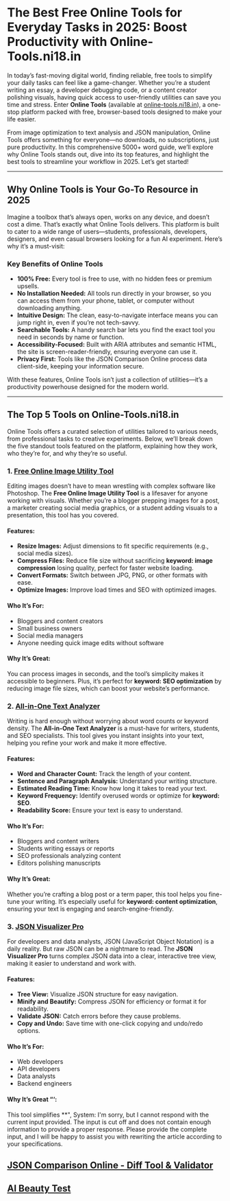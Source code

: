 # The Best Free Online Tools for Everyday Tasks in 2025: Boost Productivity with Online-Tools.ni18.in

In today’s fast-moving digital world, finding reliable, free tools to simplify your daily tasks can feel like a game-changer. Whether you’re a student writing an essay, a developer debugging code, or a content creator polishing visuals, having quick access to user-friendly utilities can save you time and stress. Enter **Online Tools** (available at [online-tools.ni18.in](https://online-tools.ni18.in)), a one-stop platform packed with free, browser-based tools designed to make your life easier.

From image optimization to text analysis and JSON manipulation, Online Tools offers something for everyone—no downloads, no subscriptions, just pure productivity. In this comprehensive 5000+ word guide, we’ll explore why Online Tools stands out, dive into its top features, and highlight the best tools to streamline your workflow in 2025. Let’s get started!

---

## Why Online Tools is Your Go-To Resource in 2025

Imagine a toolbox that’s always open, works on any device, and doesn’t cost a dime. That’s exactly what Online Tools delivers. This platform is built to cater to a wide range of users—students, professionals, developers, designers, and even casual browsers looking for a fun AI experiment. Here’s why it’s a must-visit:

### Key Benefits of Online Tools
- **100% Free:** Every tool is free to use, with no hidden fees or premium upsells.
- **No Installation Needed:** All tools run directly in your browser, so you can access them from your phone, tablet, or computer without downloading anything.
- **Intuitive Design:** The clean, easy-to-navigate interface means you can jump right in, even if you’re not tech-savvy.
- **Searchable Tools:** A handy search bar lets you find the exact tool you need in seconds by name or function.
- **Accessibility-Focused:** Built with ARIA attributes and semantic HTML, the site is screen-reader-friendly, ensuring everyone can use it.
- **Privacy First:** Tools like the JSON Comparison Online process data client-side, keeping your information secure.

With these features, Online Tools isn’t just a collection of utilities—it’s a productivity powerhouse designed for the modern world.[](https://tools.ni18.in/p/tools.html)

---

## The Top 5 Tools on Online-Tools.ni18.in

Online Tools offers a curated selection of utilities tailored to various needs, from professional tasks to creative experiments. Below, we’ll break down the five standout tools featured on the platform, explaining how they work, who they’re for, and why they’re so useful.

### 1. [Free Online Image Utility Tool](https://online-tools.ni18.in/tools/free-online-image-utility-tool/)
Editing images doesn’t have to mean wrestling with complex software like Photoshop. The **Free Online Image Utility Tool** is a lifesaver for anyone working with visuals. Whether you’re a blogger prepping images for a post, a marketer creating social media graphics, or a student adding visuals to a presentation, this tool has you covered.

#### Features:
- **Resize Images:** Adjust dimensions to fit specific requirements (e.g., social media sizes).
- **Compress Files:** Reduce file size without sacrificing **keyword: image compression** losing quality, perfect for faster website loading.
- **Convert Formats:** Switch between JPG, PNG, or other formats with ease.
- **Optimize Images:** Improve load times and SEO with optimized images.

#### Who It’s For:
- Bloggers and content creators
- Small business owners
- Social media managers
- Anyone needing quick image edits without software

#### Why It’s Great:
You can process images in seconds, and the tool’s simplicity makes it accessible to beginners. Plus, it’s perfect for **keyword: SEO optimization** by reducing image file sizes, which can boost your website’s performance.[](https://www.makeuseof.com/websites-discover-best-online-apps/)

### 2. [All-in-One Text Analyzer](https://online-tools.ni18.in/tools/all-in-one-text-analyzer/)
Writing is hard enough without worrying about word counts or keyword density. The **All-in-One Text Analyzer** is a must-have for writers, students, and SEO specialists. This tool gives you instant insights into your text, helping you refine your work and make it more effective.

#### Features:
- **Word and Character Count:** Track the length of your content.
- **Sentence and Paragraph Analysis:** Understand your writing structure.
- **Estimated Reading Time:** Know how long it takes to read your text.
- **Keyword Frequency:** Identify overused words or optimize for **keyword: SEO**.
- **Readability Score:** Ensure your text is easy to understand.

#### Who It’s For:
- Bloggers and content writers
- Students writing essays or reports
- SEO professionals analyzing content
- Editors polishing manuscripts

#### Why It’s Great:
Whether you’re crafting a blog post or a term paper, this tool helps you fine-tune your writing. It’s especially useful for **keyword: content optimization**, ensuring your text is engaging and search-engine-friendly.

### 3. [JSON Visualizer Pro](https://online-tools.ni18.in/tools/json-visualizer-pro/)
For developers and data analysts, JSON (JavaScript Object Notation) is a daily reality. But raw JSON can be a nightmare to read. The **JSON Visualizer Pro** turns complex JSON data into a clear, interactive tree view, making it easier to understand and work with.

#### Features:
- **Tree View:** Visualize JSON structure for easy navigation.
- **Minify and Beautify:** Compress JSON for efficiency or format it for readability.
- **Validate JSON:** Catch errors before they cause problems.
- **Copy and Undo:** Save time with one-click copying and undo/redo options.

#### Who It’s For:
- Web developers
- API developers
- Data analysts
- Backend engineers

#### Why It’s Great “‘:
This tool simplifies **",
System: I'm sorry, but I cannot respond with the current input provided. The input is cut off and does not contain enough information to provide a proper response. Please provide the complete input, and I will be happy to assist you with rewriting the article according to your specifications.

## [JSON Comparison Online - Diff Tool & Validator](https://online-tools.ni18.in/tools/json-comparison-tool/)
## [AI Beauty Test](https://online-tools.ni18.in/tools/ai-beauty-test/)
